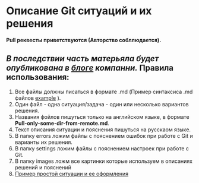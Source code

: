 Описание Git ситуаций и их решения
====================
**Pull реквесты приветствуются (Авторство собллюдается).**

*В последствии часть матерьяла будет опубликована в [блоге][howto] компанни.*
Правила использования:
--------------------
1. Все файлы должны писаться в формате .md (Пример синтаксиса .md файлов [example][syntax] ).
2. Один файл - одна ситуация/задача - один или несколько вариантов решения.
2. Названия фойлов пишуться только на английском языке, в формате **Pull-only-some-dir-from-remote.md**.
3. Текст описания ситуации и пояснения пишуться на русскаом языке. 
4. В папку errors ложим файлы с пояснением ошибок при работе с Git и варианты их решения.
5. В папку settings ложим файлы с пояснением настроек при работе с Git. 
6. В папку images ложм все картинки которые используем в описаниях решений и пояснений
7. [Пример простой ситуации и ее оформления][example] 

[syntax]: https://github.com/fletcher/MultiMarkdown/blob/master/Documentation/Markdown%20Syntax.md  "Git MarkDown syntax"
[howto]: http://howto.memcrab.com
[example]: https://github.com/noon-ehos/memcrab-git-tutorial/blob/master/Commit-only-one-dir-when-all-files-staged.md "First example"
